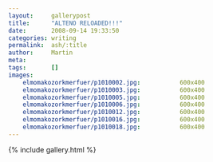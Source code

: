 ```yaml
---
layout:     gallerypost
title:      "ALTENO RELOADED!!!"
date:       2008-09-14 19:33:50
categories: writing
permalink:  ash/:title
author:     Martin
meta:
tags:       []
images:
    elmomakozorkmerfuer/p1010002.jpg:           600x400
    elmomakozorkmerfuer/p1010003.jpg:           600x400
    elmomakozorkmerfuer/p1010005.jpg:           600x400
    elmomakozorkmerfuer/p1010006.jpg:           600x400
    elmomakozorkmerfuer/p1010012.jpg:           600x400
    elmomakozorkmerfuer/p1010016.jpg:           600x400
    elmomakozorkmerfuer/p1010018.jpg:           600x400
---
```


{% include gallery.html %}
